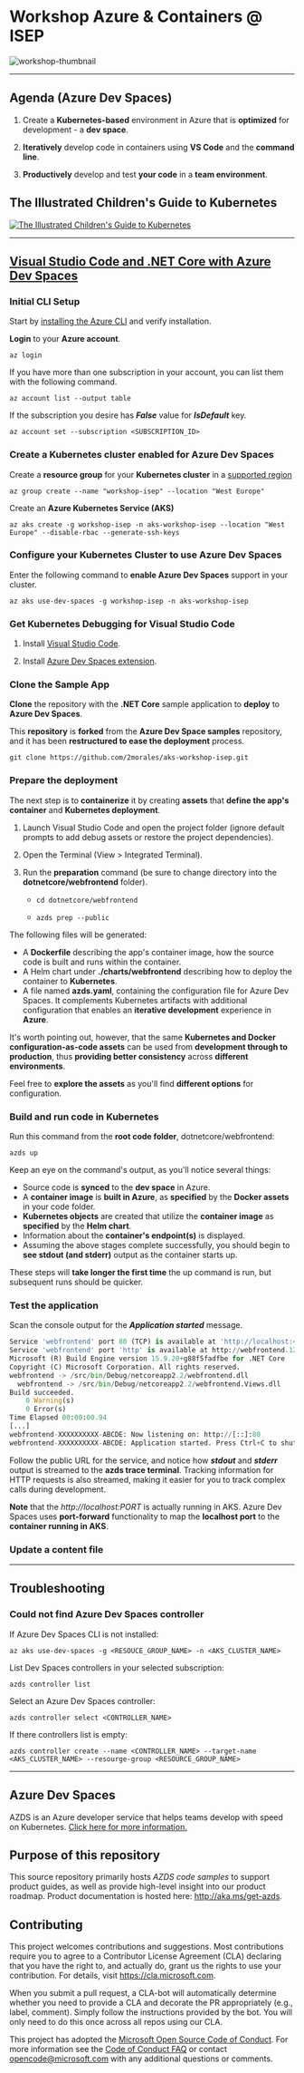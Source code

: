 # __Workshop Azure & Containers @ ISEP__

![workshop-thumbnail](assets/workshop-thumbnail.png)

--- 

## __Agenda (Azure Dev Spaces)__

1. Create a __Kubernetes-based__ environment in Azure that is __optimized__ for development - a __dev space__.
    
2. __Iteratively__ develop code in containers using __VS Code__ and the __command line__.
    
3. __Productively__ develop and test __your code__ in a __team environment__.

## __The Illustrated Children's Guide to Kubernetes__
[![The Illustrated Children's Guide to Kubernetes](https://www.cncf.io/wp-content/uploads/2018/12/page1.png)](https://youtu.be/4ht22ReBjno)

---

## [__Visual Studio Code and .NET Core with Azure Dev Spaces__](https://docs.microsoft.com/en-us/azure/dev-spaces/get-started-netcore)

### __Initial CLI Setup__
Start by [installing the Azure CLI](https://docs.microsoft.com/en-us/cli/azure/install-azure-cli?view=azure-cli-latest) and verify installation.

__Login__ to your __Azure account__.

`az login`

If you have more than one subscription in your account, you can list them with the following command.

`az account list --output table`

If the subscription you desire has **_False_** value for **_IsDefault_** key.

`az account set --subscription <SUBSCRIPTION_ID>`

### __Create a Kubernetes cluster enabled for Azure Dev Spaces__

Create a __resource group__ for your __Kubernetes cluster__ in a [supported region](https://docs.microsoft.com/en-us/azure/dev-spaces/about#supported-regions-and-configurations)

`az group create --name "workshop-isep" --location "West Europe"`

Create an __Azure Kubernetes Service (AKS)__ 

`az aks create -g workshop-isep -n aks-workshop-isep --location "West Europe" --disable-rbac --generate-ssh-keys`

### __Configure your Kubernetes Cluster to use Azure Dev Spaces__

Enter the following command to __enable Azure Dev Spaces__ support in your cluster.

`az aks use-dev-spaces -g workshop-isep -n aks-workshop-isep`

### __Get Kubernetes Debugging for Visual Studio Code__

1. Install [Visual Studio Code](https://code.visualstudio.com/).

2. Install [Azure Dev Spaces extension](https://marketplace.visualstudio.com/items?itemName=azuredevspaces.azds).

### __Clone the Sample App__

__Clone__ the repository with the __.NET Core__ sample application to __deploy__ to __Azure Dev Spaces__.

This __repository__ is __forked__ from the __Azure Dev Space samples__ repository, and it has been __restructured to ease the deployment__ process.

`git clone https://github.com/2morales/aks-workshop-isep.git`

### __Prepare the deployment__

The next step is to __containerize__ it by creating __assets__ that __define the app's container__ and __Kubernetes deployment__.

1. Launch Visual Studio Code and open the project folder (ignore default prompts to add debug assets or restore the project dependencies).
2. Open the Terminal (View > Integrated Terminal).
3. Run the __preparation__ command (be sure to change directory into the __dotnetcore/webfrontend__ folder).

   * `cd dotnetcore/webfrontend`

   * `azds prep --public`

The following files will be generated:

* A __Dockerfile__ describing the app's container image, how the source code is built and runs within the container.
* A Helm chart under __./charts/webfrontend__ describing how to deploy the container to __Kubernetes__.
* A file named __azds.yaml__, containing the configuration file for Azure Dev Spaces. It complements Kubernetes artifacts with additional configuration that enables an __iterative development__ experience in __Azure__.

It's worth pointing out, however, that the same __Kubernetes and Docker configuration-as-code assets__ can be used from __development through to production__, thus __providing better consistency__ across __different environments__.

Feel free to __explore the assets__ as you'll find __different options__ for configuration.

### __Build and run code in Kubernetes__

Run this command from the __root code folder__, dotnetcore/webfrontend:

`azds up`

Keep an eye on the command's output, as you'll notice several things:

* Source code is __synced__ to the __dev space__ in Azure. 
* A __container image__ is __built in Azure__, as __specified__ by the __Docker assets__ in your code folder.
* __Kubernetes objects__ are created that utilize the __container image__ as __specified__ by the __Helm chart__.
* Information about the __container's endpoint(s)__ is displayed.
* Assuming the above stages complete successfully, you should begin to __see stdout (and stderr)__ output as the container starts up.

These steps will __take longer the first time__ the up command is run, but subsequent runs should be quicker. 

### __Test the application__

Scan the console output for the **_Application started_** message.

```Python
Service 'webfrontend' port 80 (TCP) is available at 'http://localhost:<port>'
Service 'webfrontend' port 'http' is available at http://webfrontend.1234567890abcdef1234.euw.azds.io/
Microsoft (R) Build Engine version 15.9.20+g88f5fadfbe for .NET Core
Copyright (C) Microsoft Corporation. All rights reserved.
webfrontend -> /src/bin/Debug/netcoreapp2.2/webfrontend.dll
  webfrontend -> /src/bin/Debug/netcoreapp2.2/webfrontend.Views.dll
Build succeeded.
    0 Warning(s)
    0 Error(s)
Time Elapsed 00:00:00.94
[...]
webfrontend-XXXXXXXXXX-ABCDE: Now listening on: http://[::]:80
webfrontend-XXXXXXXXXX-ABCDE: Application started. Press Ctrl+C to shut down.
```

Follow the public URL for the service, and notice how ___stdout___ and ___stderr___ output is streamed to the __azds trace terminal__. Tracking information for HTTP requests is also streamed, making it easier for you to track complex calls during development.

**Note** that the *http://localhost:PORT* is actually running in AKS. Azure Dev Spaces uses **port-forward** functionality to map the **localhost port** to the **container running in AKS**.

### **Update a content file**



---

## __Troubleshooting__

### __Could not find Azure Dev Spaces controller__

If Azure Dev Spaces CLI is not installed:

`az aks use-dev-spaces -g <RESOUCE_GROUP_NAME> -n <AKS_CLUSTER_NAME>`

List Dev Spaces controllers in your selected subscription:

`azds controller list`

Select an Azure Dev Spaces controller:

`azds controller select <CONTROLLER_NAME>`

If there controllers list is empty:

`azds controller create --name <CONTROLLER_NAME> --target-name <AKS_CLUSTER_NAME> --resourge-group <RESOURCE_GROUP_NAME>`

---

## Azure Dev Spaces
AZDS is an Azure developer service that helps teams develop with speed on Kubernetes. [Click here for more information.](https://aka.ms/signup-azds)

## Purpose of this repository
This source repository primarily hosts *AZDS code samples* to support product guides, as well as provide high-level insight into our product roadmap. Product documentation is hosted here: http://aka.ms/get-azds.

## Contributing
This project welcomes contributions and suggestions.  Most contributions require you to agree to a
Contributor License Agreement (CLA) declaring that you have the right to, and actually do, grant us
the rights to use your contribution. For details, visit https://cla.microsoft.com.

When you submit a pull request, a CLA-bot will automatically determine whether you need to provide
a CLA and decorate the PR appropriately (e.g., label, comment). Simply follow the instructions
provided by the bot. You will only need to do this once across all repos using our CLA.

This project has adopted the [Microsoft Open Source Code of Conduct](https://opensource.microsoft.com/codeofconduct/).
For more information see the [Code of Conduct FAQ](https://opensource.microsoft.com/codeofconduct/faq/) or
contact [opencode@microsoft.com](mailto:opencode@microsoft.com) with any additional questions or comments.
